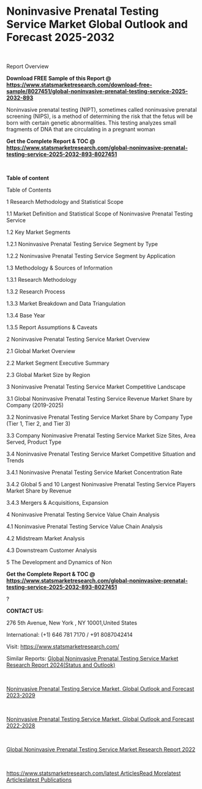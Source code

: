 <h1>Noninvasive Prenatal Testing Service Market Global Outlook and Forecast 2025-2032</h1><br/><p>Report Overview</p>
 
 
 
 <p><strong>Download FREE Sample of this Report @ <a href="https://www.statsmarketresearch.com/download-free-sample/8027451/global-noninvasive-prenatal-testing-service-2025-2032-893">https://www.statsmarketresearch.com/download-free-sample/8027451/global-noninvasive-prenatal-testing-service-2025-2032-893</a></strong></p>
 
 
 
 <p>Noninvasive prenatal testing (NIPT), sometimes called noninvasive prenatal screening (NIPS), is a method of determining the risk that the fetus will be born with certain genetic abnormalities. This testing analyzes small fragments of DNA that are circulating in a pregnant woman</p>
 
 
 
 <div><b>Get the Complete Report & TOC @ <a href="https://www.statsmarketresearch.com/global-noninvasive-prenatal-testing-service-2025-2032-893-8027451">https://www.statsmarketresearch.com/global-noninvasive-prenatal-testing-service-2025-2032-893-8027451</a></b></div>
 
 
 
 <p><br />
 
 <b>Table of content</b></p>
 
 
 
 <p>Table of Contents<br />
 
 1 Research Methodology and Statistical Scope<br />
 
 1.1 Market Definition and Statistical Scope of Noninvasive Prenatal Testing Service<br />
 
 1.2 Key Market Segments<br />
 
 1.2.1 Noninvasive Prenatal Testing Service Segment by Type<br />
 
 1.2.2 Noninvasive Prenatal Testing Service Segment by Application<br />
 
 1.3 Methodology & Sources of Information<br />
 
 1.3.1 Research Methodology<br />
 
 1.3.2 Research Process<br />
 
 1.3.3 Market Breakdown and Data Triangulation<br />
 
 1.3.4 Base Year<br />
 
 1.3.5 Report Assumptions & Caveats<br />
 
 2 Noninvasive Prenatal Testing Service Market Overview<br />
 
 2.1 Global Market Overview<br />
 
 2.2 Market Segment Executive Summary<br />
 
 2.3 Global Market Size by Region<br />
 
 3 Noninvasive Prenatal Testing Service Market Competitive Landscape<br />
 
 3.1 Global Noninvasive Prenatal Testing Service Revenue Market Share by Company (2019-2025)<br />
 
 3.2 Noninvasive Prenatal Testing Service Market Share by Company Type (Tier 1, Tier 2, and Tier 3)<br />
 
 3.3 Company Noninvasive Prenatal Testing Service Market Size Sites, Area Served, Product Type<br />
 
 3.4 Noninvasive Prenatal Testing Service Market Competitive Situation and Trends<br />
 
 3.4.1 Noninvasive Prenatal Testing Service Market Concentration Rate<br />
 
 3.4.2 Global 5 and 10 Largest Noninvasive Prenatal Testing Service Players Market Share by Revenue<br />
 
 3.4.3 Mergers & Acquisitions, Expansion<br />
 
 4 Noninvasive Prenatal Testing Service Value Chain Analysis<br />
 
 4.1 Noninvasive Prenatal Testing Service Value Chain Analysis<br />
 
 4.2 Midstream Market Analysis<br />
 
 4.3 Downstream Customer Analysis<br />
 
 5 The Development and Dynamics of Non</p>
 
 
 
 <div><b>Get the Complete Report & TOC @ <a href="https://www.statsmarketresearch.com/global-noninvasive-prenatal-testing-service-2025-2032-893-8027451">https://www.statsmarketresearch.com/global-noninvasive-prenatal-testing-service-2025-2032-893-8027451</a></b></div>
 
 
 
 <p>? </p>
 
 
 
 <p><b>CONTACT US:</b><br />
 
 276 5th Avenue, New York , NY 10001,United States<br />
 
 International: (+1) 646 781 7170 / +91 8087042414<br />
 
 Visit: <a href="https://www.statsmarketresearch.com/">https://www.statsmarketresearch.com/</a><br />
 
 Similar Reports: <a href="https://www.statsmarketresearch.com/global-noninvasive-prenatal-testing-service-2025-2032-893-8027451">Global Noninvasive Prenatal Testing Service Market Research Report 2024(Status and Outlook)</a><br />
 
 <br />
 
 <a href="https://www.statsmarketresearch.com/global-noninvasive-prenatal-testing-service-2025-2032-893-8027451">Noninvasive Prenatal Testing Service Market, Global Outlook and Forecast 2023-2029</a><br />
 
 <br />
 
 <a href="https://www.statsmarketresearch.com/global-noninvasive-prenatal-testing-service-2025-2032-893-8027451">Noninvasive Prenatal Testing Service Market, Global Outlook and Forecast 2022-2028</a><br />
 
 <br />
 
 <a href="https://www.statsmarketresearch.com/global-noninvasive-prenatal-testing-service-2025-2032-893-8027451">Global Noninvasive Prenatal Testing Service Market Research Report 2022</a><br />
 
 <br />
 
 <a href="https://gyeongbokgung.com">https://www.statsmarketresearch.com/</a><a href="https://hallyeomaritime.com">latest Articles</a><a href="https://jingwansa.com">Read More</a><a href="https://nguoiviet.jp/">latest Articles</a><a href="https://www.intelmarketresearch.com/">latest Publications</a></p>